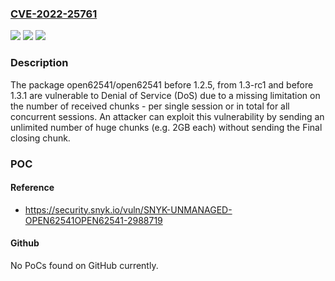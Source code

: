 ### [CVE-2022-25761](https://cve.mitre.org/cgi-bin/cvename.cgi?name=CVE-2022-25761)
![](https://img.shields.io/static/v1?label=Product&message=open62541%2Fopen62541&color=blue)
![](https://img.shields.io/static/v1?label=Version&message=n%2Fa&color=blue)
![](https://img.shields.io/static/v1?label=Vulnerability&message=Denial%20of%20Service%20(DoS)&color=brighgreen)

### Description

The package open62541/open62541 before 1.2.5, from 1.3-rc1 and before 1.3.1 are vulnerable to Denial of Service (DoS) due to a missing limitation on the number of received chunks - per single session or in total for all concurrent sessions. An attacker can exploit this vulnerability by sending an unlimited number of huge chunks (e.g. 2GB each) without sending the Final closing chunk.

### POC

#### Reference
- https://security.snyk.io/vuln/SNYK-UNMANAGED-OPEN62541OPEN62541-2988719

#### Github
No PoCs found on GitHub currently.

